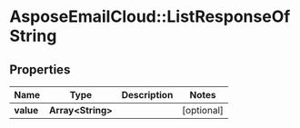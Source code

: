 # AsposeEmailCloud::ListResponseOfString

## Properties
Name | Type | Description | Notes
------------ | ------------- | ------------- | -------------
**value** | **Array&lt;String&gt;** |  | [optional] 


